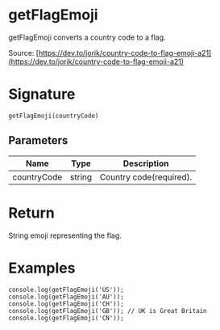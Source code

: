 # getFlagEmoji

getFlagEmoji converts a country code to a flag.

Source: [https://dev.to/jorik/country-code-to-flag-emoji-a21](https://dev.to/jorik/country-code-to-flag-emoji-a21)
# Signature

```
getFlagEmoji(countryCode)
```

## Parameters

| Name | Type | Description |
| ---- | ---- | ----------- |
| countryCode         | string  | Country code(required).


# Return

String emoji representing the flag.

# Examples

```
console.log(getFlagEmoji('US'));
console.log(getFlagEmoji('AU'));
console.log(getFlagEmoji('CH'));
console.log(getFlagEmoji('GB')); // UK is Great Britain
console.log(getFlagEmoji('CN'));
```